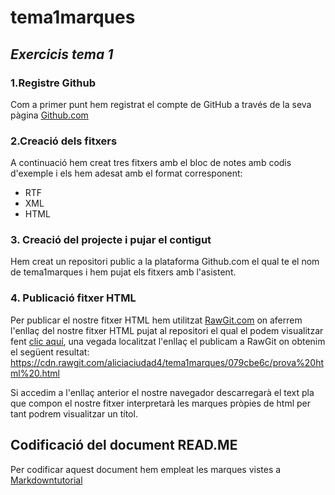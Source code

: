 # tema1marques
## _Exercicis tema 1_

### 1.Registre Github
Com a primer punt hem registrat el compte de GitHub a través de la seva pàgina [Github.com](https://github.com/join?source=header-home)

### 2.Creació dels fitxers
A continuació hem creat tres fitxers amb el bloc de notes amb codis d'exemple i els hem adesat amb el format corresponent:
* RTF
* XML
* HTML

### 3. Creació del projecte i pujar el contigut
Hem creat un repositori public a la plataforma Github.com el qual te el nom de tema1marques i hem pujat els fitxers amb l'asistent.

### 4. Publicació fitxer HTML
Per publicar el nostre fitxer HTML hem utilitzat [RawGit.com](https://rawgit.com/) on aferrem l'enllaç del nostre fitxer HTML pujat al repositori el qual el podem visualitzar fent [clic aquí](https://github.com/aliciaciudad4/tema1marques/blob/master/prova%20html%20.html), una vegada localitzat l'enllaç el publicam a RawGit on obtenim el següent resultat:
https://cdn.rawgit.com/aliciaciudad4/tema1marques/079cbe6c/prova%20html%20.html

Si accedim a l'enllaç anterior el nostre navegador descarregarà el text pla que compon el nostre fitxer interpretarà les marques pròpies de html per tant podrem visualitzar un títol.

## Codificació del document READ.ME
Per codificar aquest document hem empleat les marques vistes a [Markdowntutorial](https://www.markdowntutorial.com)

[](https://assets-cdn.github.com/images/modules/open_graph/github-octocat.png)

